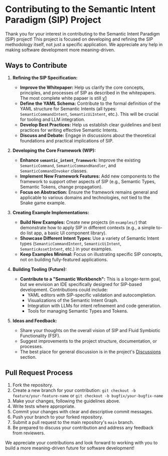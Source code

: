 # Contributing to the Semantic Intent Paradigm (SIP) Project

Thank you for your interest in contributing to the Semantic Intent Paradigm (SIP) project! This project is focused on developing and refining the SIP methodology itself, not just a specific application. We appreciate any help in making software development more meaning-driven.

## Ways to Contribute

1.  **Refining the SIP Specification:**

    - **Improve the Whitepaper:** Help us clarify the core concepts, principles, and processes of SIP as described in the whitepapers.
      The most complete white papaer is still [v1](/docs/2025_feb_9_whitepaper_v1.md)
    - **Define the YAML Schema:** Contribute to the formal definition of the YAML structure for Semantic Intents (all types: `SemanticCommandIntent`, `SemanticUiIntent`, etc.). This will be crucial for tooling and LLM integration.
    - **Develop Best Practices:** Help us establish clear guidelines and best practices for writing effective Semantic Intents.
    - **Discuss and Debate:** Engage in discussions about the theoretical foundations and practical implications of SIP.

2.  **Developing the Core Framework (WIP):**

    - **Enhance `semantic_intent_framework`:** Improve the existing `SemanticCommand`, `SemanticCommandHandler`, and `SemanticCommandInvoker` classes.
    - **Implement New Framework Features:** Add new components to the framework to support other aspects of SIP (e.g., Semantic Types, Semantic Tokens, change propagation).
    - **Focus on Abstraction:** Ensure the framework remains general and applicable to various domains and technologies, not tied to the Snake game example.

3.  **Creating Example Implementations:**

    - **Build New Examples:** Create new projects (in `examples/`) that demonstrate how to apply SIP in different contexts (e.g., a simple to-do list app, a basic UI component library).
    - **Showcase Different Intent Types:** Use a variety of Semantic Intent types (`SemanticCommandIntent`, `SemanticUiIntent`, `SemanticAssetIntent`, etc.) in your examples.
    - **Keep Examples Minimal:** Focus on illustrating specific SIP concepts, not on building fully-featured applications.

4.  **Building Tooling (Future):**

    - **Contribute to a "Semantic Workbench":** This is a longer-term goal, but we envision an IDE specifically designed for SIP-based development. Contributions could include:
      - YAML editors with SIP-specific validation and autocompletion.
      - Visualizations of the Semantic Intent Graph.
      - Integration with LLMs for intent refinement and code generation.
      - Tools for managing Semantic Types and Tokens.

5.  **Ideas and Feedback:**

    - Share your thoughts on the overall vision of SIP and Fluid Symbiotic Functionality (FSF).
    - Suggest improvements to the project structure, documentation, or processes.
    - The best place for general discussion is in the project's [Discussions](link_to_discussions_if_available) section.

## Pull Request Process

1.  Fork the repository.
2.  Create a new branch for your contribution: `git checkout -b feature/your-feature-name` or `git checkout -b bugfix/your-bugfix-name`
3.  Make your changes, following the guidelines above.
4.  Write tests where appropriate.
5.  Commit your changes with clear and descriptive commit messages.
6.  Push your branch to your forked repository.
7.  Submit a pull request to the main repository's `main` branch.
8.  Be prepared to discuss your contribution and address any feedback from reviewers.

We appreciate your contributions and look forward to working with you to build a more meaning-driven future for software development!
